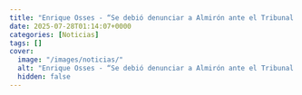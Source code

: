 ```yaml
---
title: "Enrique Osses - “Se debió denunciar a Almirón ante el Tribunal de Disciplina; es fuerte que hable de robo”"
date: 2025-07-28T01:14:07+0000
categories: [Noticias]
tags: []
cover:
  image: "/images/noticias/"
  alt: "Enrique Osses - “Se debió denunciar a Almirón ante el Tribunal de Disciplina; es fuerte que hable de robo”"
  hidden: false
---
```



